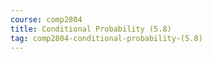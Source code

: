 ```yaml
---
course: comp2804
title: Conditional Probability (5.8)
tag: comp2804-conditional-probability-(5.8)
---
```

